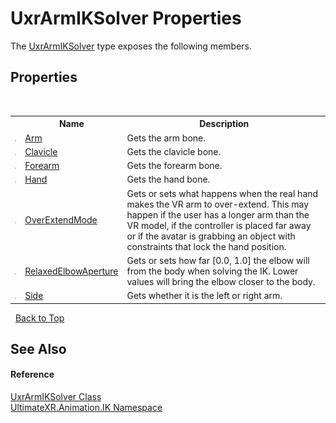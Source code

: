 # UxrArmIKSolver Properties
 

The <a href="T_UltimateXR_Animation_IK_UxrArmIKSolver">UxrArmIKSolver</a> type exposes the following members.


## Properties
&nbsp;<table><tr><th></th><th>Name</th><th>Description</th></tr><tr><td>![Public property](media/pubproperty.gif "Public property")</td><td><a href="P_UltimateXR_Animation_IK_UxrArmIKSolver_Arm">Arm</a></td><td>
Gets the arm bone.</td></tr><tr><td>![Public property](media/pubproperty.gif "Public property")</td><td><a href="P_UltimateXR_Animation_IK_UxrArmIKSolver_Clavicle">Clavicle</a></td><td>
Gets the clavicle bone.</td></tr><tr><td>![Public property](media/pubproperty.gif "Public property")</td><td><a href="P_UltimateXR_Animation_IK_UxrArmIKSolver_Forearm">Forearm</a></td><td>
Gets the forearm bone.</td></tr><tr><td>![Public property](media/pubproperty.gif "Public property")</td><td><a href="P_UltimateXR_Animation_IK_UxrArmIKSolver_Hand">Hand</a></td><td>
Gets the hand bone.</td></tr><tr><td>![Public property](media/pubproperty.gif "Public property")</td><td><a href="P_UltimateXR_Animation_IK_UxrArmIKSolver_OverExtendMode">OverExtendMode</a></td><td>
Gets or sets what happens when the real hand makes the VR arm to over-extend. This may happen if the user has a longer arm than the VR model, if the controller is placed far away or if the avatar is grabbing an object with constraints that lock the hand position.</td></tr><tr><td>![Public property](media/pubproperty.gif "Public property")</td><td><a href="P_UltimateXR_Animation_IK_UxrArmIKSolver_RelaxedElbowAperture">RelaxedElbowAperture</a></td><td>
Gets or sets how far [0.0, 1.0] the elbow will from the body when solving the IK. Lower values will bring the elbow closer to the body.</td></tr><tr><td>![Public property](media/pubproperty.gif "Public property")</td><td><a href="P_UltimateXR_Animation_IK_UxrArmIKSolver_Side">Side</a></td><td>
Gets whether it is the left or right arm.</td></tr></table>&nbsp;
<a href="#uxrarmiksolver-properties">Back to Top</a>

## See Also


#### Reference
<a href="T_UltimateXR_Animation_IK_UxrArmIKSolver">UxrArmIKSolver Class</a><br /><a href="N_UltimateXR_Animation_IK">UltimateXR.Animation.IK Namespace</a><br />